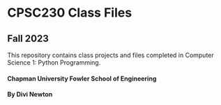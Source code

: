 # CPSC230 Class Files
## Fall 2023

This repository contains class projects and files completed in Computer Science 1: Python Programming.

#### Chapman University Fowler School of Engineering
#### By Divi Newton
